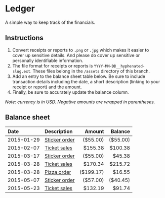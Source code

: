 # Ledger

A simple way to keep track of the financials.


## Instructions

 1. Convert receipts or reports to `.png` or `.jpg` which makes it easier to
    cover up sensitive details. And please do cover up sensitive or personally
    identifiable information.
 2. The file format for receipts or reports is `YYYY-MM-DD__hyphenated-slug.ext`.
    These files belong in the `/assets` directory of this branch.
 3. Add an entry to the balance sheet table below. Be sure to include
    transaction details including the date, a short description (linking to
    your receipt or report) and the amount.
 4. Finally, be sure to accurately update the balance column.

_Note: currency is in USD. Negative amounts are wrapped in parentheses._


## Balance sheet

| Date | Description | Amount | Balance |
|:-----|:------------|-------:|--------:|
| 2015-01-29 | [Sticker order](assets/2015-01-29__stickermule.png) | ($55.00) | ($55.00) |
| 2015-02-07 | [Ticket sales](assets/2015-02-07__tito_report.png) | $155.38 | $100.38 |
| 2015-03-17 | [Sticker order](assets/2015-03-17__stickermule.png) | ($55.00) | $45.38 |
| 2015-03-28 | [Ticket sales](assets/2015-03-28__tito_report.png) | $170.34 | $215.72 |
| 2015-03-28 | [Pizza order](assets/2015-03-28__pizza.jpg) | ($199.17) | $16.55 |
| 2015-05-07 | [Sticker order](assets/2015-05-07__stickermule.png) | ($57.00) | ($40.45) |
| 2015-05-23 | [Ticket sales](assets/2015-05-23__tito_report.png) | $132.19 | $91.74
